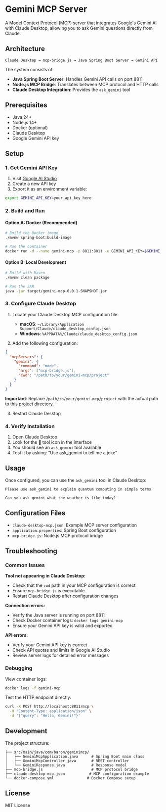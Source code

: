 # Gemini MCP Server

A Model Context Protocol (MCP) server that integrates Google's Gemini AI with Claude Desktop, allowing you to ask Gemini questions directly from Claude.

## Architecture

```
Claude Desktop → mcp-bridge.js → Java Spring Boot Server → Gemini API
```

The system consists of:
- **Java Spring Boot Server**: Handles Gemini API calls on port 8811
- **Node.js MCP Bridge**: Translates between MCP protocol and HTTP calls
- **Claude Desktop Integration**: Provides the `ask_gemini` tool

## Prerequisites

- Java 24+
- Node.js 14+
- Docker (optional)
- Claude Desktop
- Google Gemini API key

## Setup

### 1. Get Gemini API Key

1. Visit [Google AI Studio](https://makersuite.google.com/app/apikey)
2. Create a new API key
3. Export it as an environment variable:

```bash
export GEMINI_API_KEY=your_api_key_here
```

### 2. Build and Run

#### Option A: Docker (Recommended)

```bash
# Build the Docker image
./mvnw spring-boot:build-image 

# Run the container
docker run -d --name gemini-mcp -p 8811:8811 -e GEMINI_API_KEY=$GEMINI_API_KEY gemini-mcp:0.0.1-SNAPSHOT
```

#### Option B: Local Development

```bash
# Build with Maven
./mvnw clean package

# Run the JAR
java -jar target/gemini-mcp-0.0.1-SNAPSHOT.jar
```

### 3. Configure Claude Desktop

1. Locate your Claude Desktop MCP configuration file:
   - **macOS**: `~/Library/Application Support/Claude/claude_desktop_config.json`
   - **Windows**: `%APPDATA%/Claude/claude_desktop_config.json`

2. Add the following configuration:

```json
{
  "mcpServers": {
    "gemini": {
      "command": "node",
      "args": ["mcp-bridge.js"],
      "cwd": "/path/to/your/gemini-mcp/project"
    }
  }
}
```

**Important**: Replace `/path/to/your/gemini-mcp/project` with the actual path to this project directory.

3. Restart Claude Desktop

### 4. Verify Installation

1. Open Claude Desktop
2. Look for the 🔧 tool icon in the interface
3. You should see an `ask_gemini` tool available
4. Test it by asking: "Use ask_gemini to tell me a joke"

## Usage

Once configured, you can use the `ask_gemini` tool in Claude Desktop:

```
Please use ask_gemini to explain quantum computing in simple terms
```

```
Can you ask_gemini what the weather is like today?
```

## Configuration Files

- `claude-desktop-mcp.json`: Example MCP server configuration
- `application.properties`: Spring Boot configuration
- `mcp-bridge.js`: Node.js MCP protocol bridge

## Troubleshooting

### Common Issues

**Tool not appearing in Claude Desktop:**
- Check that the `cwd` path in your MCP configuration is correct
- Ensure `mcp-bridge.js` is executable
- Restart Claude Desktop after configuration changes

**Connection errors:**
- Verify the Java server is running on port 8811
- Check Docker container logs: `docker logs gemini-mcp`
- Ensure your Gemini API key is valid and exported

**API errors:**
- Verify your Gemini API key is correct
- Check API quotas and limits in Google AI Studio
- Review server logs for detailed error messages

### Debugging

View container logs:
```bash
docker logs -f gemini-mcp
```

Test the HTTP endpoint directly:
```bash
curl -X POST http://localhost:8811/mcp \
  -H "Content-Type: application/json" \
  -d '{"query": "Hello, Gemini!"}'
```

## Development

The project structure:
```
├── src/main/java/com/baron/geminimcp/
│   ├── GeminiMcpApplication.java      # Spring Boot main class
│   ├── GeminiMcpController.java       # REST controller
│   └── GeminiResponse.java            # Response model
├── mcp-bridge.js                      # MCP protocol bridge
├── claude-desktop-mcp.json           # MCP configuration example
└── docker-compose.yml               # Docker Compose setup
```

## License

MIT License
